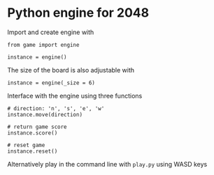# Python engine for 2048

Import and create engine with

```
from game import engine

instance = engine()
```

The size of the board is also adjustable with

```
instance = engine(_size = 6)
```

Interface with the engine using three functions
```
# direction: 'n', 's', 'e', 'w'
instance.move(direction)

# return game score
instance.score()

# reset game
instance.reset()
```

Alternatively play in the command line with `play.py` using WASD keys
